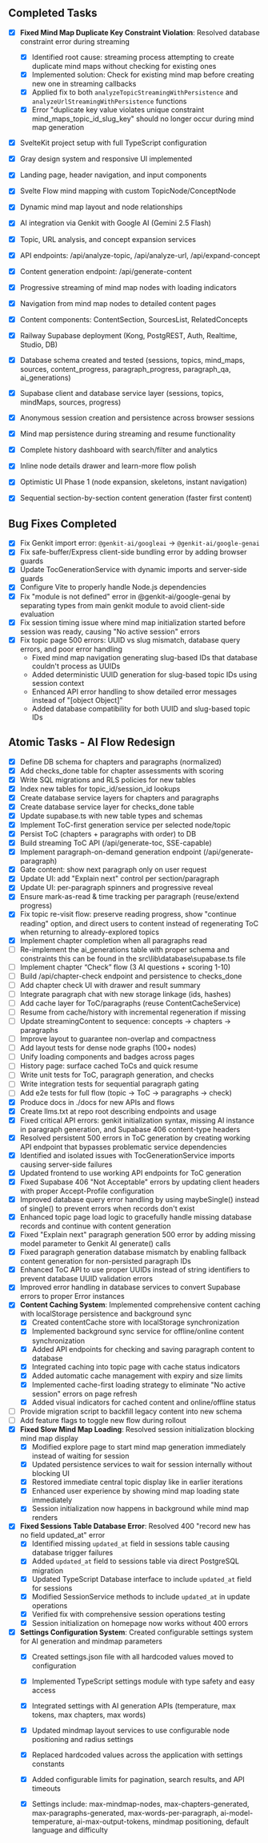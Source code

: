 ## Completed Tasks

- [x] **Fixed Mind Map Duplicate Key Constraint Violation**: Resolved database constraint error during streaming
  - [x] Identified root cause: streaming process attempting to create duplicate mind maps without checking for existing ones
  - [x] Implemented solution: Check for existing mind map before creating new one in streaming callbacks
  - [x] Applied fix to both `analyzeTopicStreamingWithPersistence` and `analyzeUrlStreamingWithPersistence` functions
  - [x] Error "duplicate key value violates unique constraint mind_maps_topic_id_slug_key" should no longer occur during mind map generation

- [x] SvelteKit project setup with full TypeScript configuration
- [x] Gray design system and responsive UI implemented
- [x] Landing page, header navigation, and input components
- [x] Svelte Flow mind mapping with custom TopicNode/ConceptNode
- [x] Dynamic mind map layout and node relationships
- [x] AI integration via Genkit with Google AI (Gemini 2.5 Flash)
- [x] Topic, URL analysis, and concept expansion services
- [x] API endpoints: /api/analyze-topic, /api/analyze-url, /api/expand-concept
- [x] Content generation endpoint: /api/generate-content
- [x] Progressive streaming of mind map nodes with loading indicators
- [x] Navigation from mind map nodes to detailed content pages
- [x] Content components: ContentSection, SourcesList, RelatedConcepts
- [x] Railway Supabase deployment (Kong, PostgREST, Auth, Realtime, Studio, DB)
- [x] Database schema created and tested (sessions, topics, mind_maps, sources,
  content_progress, paragraph_progress, paragraph_qa, ai_generations)
- [x] Supabase client and database service layer (sessions, topics, mindMaps,
  sources, progress)
- [x] Anonymous session creation and persistence across browser sessions
- [x] Mind map persistence during streaming and resume functionality
- [x] Complete history dashboard with search/filter and analytics
- [x] Inline node details drawer and learn-more flow polish
- [x] Optimistic UI Phase 1 (node expansion, skeletons, instant navigation)
- [x] Sequential section-by-section content generation (faster first content)


## Bug Fixes Completed

- [x] Fix Genkit import error: `@genkit-ai/googleai` → `@genkit-ai/google-genai`
- [x] Fix safe-buffer/Express client-side bundling error by adding browser guards
- [x] Update TocGenerationService with dynamic imports and server-side guards
- [x] Configure Vite to properly handle Node.js dependencies
- [x] Fix "module is not defined" error in @genkit-ai/google-genai by separating types from main genkit module to avoid client-side evaluation
- [x] Fix session timing issue where mind map initialization started before session was ready, causing "No active session" errors
- [x] Fix topic page 500 errors: UUID vs slug mismatch, database query errors, and poor error handling
  - Fixed mind map navigation generating slug-based IDs that database couldn't process as UUIDs
  - Added deterministic UUID generation for slug-based topic IDs using session context
  - Enhanced API error handling to show detailed error messages instead of "[object Object]"
  - Added database compatibility for both UUID and slug-based topic IDs

## Atomic Tasks - AI Flow Redesign

- [x] Define DB schema for chapters and paragraphs (normalized)
- [x] Add checks_done table for chapter assessments with scoring
- [x] Write SQL migrations and RLS policies for new tables
- [x] Index new tables for topic_id/session_id lookups
- [x] Create database service layers for chapters and paragraphs
- [x] Create database service layer for checks_done table
- [x] Update supabase.ts with new table types and schemas
- [x] Implement ToC-first generation service per selected node/topic
- [x] Persist ToC (chapters + paragraphs with order) to DB
- [x] Build streaming ToC API (/api/generate-toc, SSE-capable)
- [x] Implement paragraph-on-demand generation endpoint (/api/generate-paragraph)
- [x] Gate content: show next paragraph only on user request
- [x] Update UI: add "Explain next" control per section/paragraph
- [x] Update UI: per-paragraph spinners and progressive reveal
- [x] Ensure mark-as-read & time tracking per paragraph (reuse/extend progress)
- [x] Fix topic re-visit flow: preserve reading progress, show "continue reading" option, and direct users to content instead of regenerating ToC when returning to already-explored topics
- [x] Implement chapter completion when all paragraphs read
- [ ] Re-implement the ai_generations table with proper schema and constraints this can be found in the src\lib\database\supabase.ts file
- [ ] Implement chapter “Check” flow (3 AI questions + scoring 1-10)
- [ ] Build /api/chapter-check endpoint and persistence to checks_done
- [ ] Add chapter check UI with drawer and result summary
- [ ] Integrate paragraph chat with new storage linkage (ids, hashes)
- [ ] Add cache layer for ToC/paragraphs (reuse ContentCacheService)
- [ ] Resume from cache/history with incremental regeneration if missing
- [ ] Update streamingContent to sequence: concepts → chapters → paragraphs
- [ ] Improve layout to guarantee non-overlap and compactness
- [ ] Add layout tests for dense node graphs (100+ nodes)
- [ ] Unify loading components and badges across pages
- [ ] History page: surface cached ToCs and quick resume
- [ ] Write unit tests for ToC, paragraph generation, and checks
- [ ] Write integration tests for sequential paragraph gating
- [ ] Add e2e tests for full flow (topic → ToC → paragraphs → check)
- [x] Produce docs in ./docs for new APIs and flows
- [x] Create llms.txt at repo root describing endpoints and usage
- [x] Fixed critical API errors: genkit initialization syntax, missing AI instance in paragraph generation, and Supabase 406 content-type headers
- [x] Resolved persistent 500 errors in ToC generation by creating working API endpoint that bypasses problematic service dependencies
- [x] Identified and isolated issues with TocGenerationService imports causing server-side failures
- [x] Updated frontend to use working API endpoints for ToC generation
- [x] Fixed Supabase 406 "Not Acceptable" errors by updating client headers with proper Accept-Profile configuration
- [x] Improved database query error handling by using maybeSingle() instead of single() to prevent errors when records don't exist
- [x] Enhanced topic page load logic to gracefully handle missing database records and continue with content generation
- [x] Fixed "Explain next" paragraph generation 500 error by adding missing model parameter to Genkit AI generate() calls
- [x] Fixed paragraph generation database mismatch by enabling fallback content generation for non-persisted paragraph IDs
- [x] Enhanced ToC API to use proper UUIDs instead of string identifiers to prevent database UUID validation errors
- [x] Improved error handling in database services to convert Supabase errors to proper Error instances
- [x] **Content Caching System**: Implemented comprehensive content caching with localStorage persistence and background sync
  - [x] Created contentCache store with localStorage synchronization
  - [x] Implemented background sync service for offline/online content synchronization
  - [x] Added API endpoints for checking and saving paragraph content to database
  - [x] Integrated caching into topic page with cache status indicators
  - [x] Added automatic cache management with expiry and size limits
  - [x] Implemented cache-first loading strategy to eliminate "No active session" errors on page refresh
  - [x] Added visual indicators for cached content and online/offline status
- [ ] Provide migration script to backfill legacy content into new schema
- [ ] Add feature flags to toggle new flow during rollout
- [x] **Fixed Slow Mind Map Loading**: Resolved session initialization blocking mind map display
  - [x] Modified explore page to start mind map generation immediately instead of waiting for session
  - [x] Updated persistence services to wait for session internally without blocking UI
  - [x] Restored immediate central topic display like in earlier iterations
  - [x] Enhanced user experience by showing mind map loading state immediately
  - [x] Session initialization now happens in background while mind map renders
- [x] **Fixed Sessions Table Database Error**: Resolved 400 "record new has no field updated_at" error
  - [x] Identified missing `updated_at` field in sessions table causing database trigger failures
  - [x] Added `updated_at` field to sessions table via direct PostgreSQL migration
  - [x] Updated TypeScript Database interface to include `updated_at` field for sessions
  - [x] Modified SessionService methods to include `updated_at` in update operations
  - [x] Verified fix with comprehensive session operations testing
  - [x] Session initialization on homepage now works without 400 errors
- [x] **Settings Configuration System**: Created configurable settings system for AI generation and mindmap parameters
  - [x] Created settings.json file with all hardcoded values moved to configuration
  - [x] Implemented TypeScript settings module with type safety and easy access
  - [x] Integrated settings with AI generation APIs (temperature, max tokens, max chapters, max words)
  - [x] Updated mindmap layout services to use configurable node positioning and radius settings
  - [x] Replaced hardcoded values across the application with settings constants
  - [x] Added configurable limits for pagination, search results, and API timeouts
  - [x] Settings include: max-mindmap-nodes, max-chapters-generated, max-paragraphs-generated, max-words-per-paragraph, ai-model-temperature, ai-max-output-tokens, mindmap positioning, default language and difficulty


